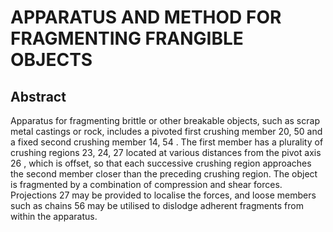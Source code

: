 # APPARATUS AND METHOD FOR FRAGMENTING FRANGIBLE OBJECTS

## Abstract
Apparatus for fragmenting brittle or other breakable objects, such as scrap metal castings or rock, includes a pivoted first crushing member 20, 50 and a fixed second crushing member 14, 54 . The first member has a plurality of crushing regions 23, 24, 27 located at various distances from the pivot axis 26 , which is offset, so that each successive crushing region approaches the second member closer than the preceding crushing region. The object is fragmented by a combination of compression and shear forces. Projections 27 may be provided to localise the forces, and loose members such as chains 56 may be utilised to dislodge adherent fragments from within the apparatus.